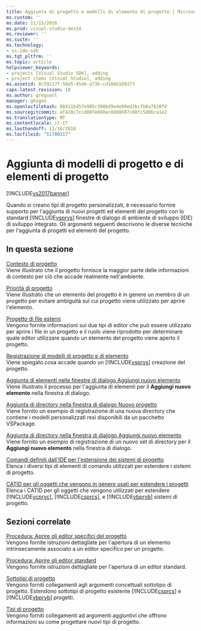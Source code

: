 ```yaml
---
title: Aggiunta di progetto e modelli di elemento di progetto | Microsoft Docs
ms.custom: ''
ms.date: 11/15/2016
ms.prod: visual-studio-dev14
ms.reviewer: ''
ms.suite: ''
ms.technology:
- vs-ide-sdk
ms.tgt_pltfrm: ''
ms.topic: article
helpviewer_keywords:
- projects [Visual Studio SDK], adding
- project items [Visual Studio], adding
ms.assetid: 8c59217f-56e5-4540-a73b-cd10de189373
caps.latest.revision: 18
ms.author: gregvanl
manager: ghogen
ms.openlocfilehash: 88411bd5fe985c398bd9e4e09ed3bcfb6a7610f0
ms.sourcegitcommit: af428c7ccd007e668ec0dd8697c88fc5d8bca1e2
ms.translationtype: MT
ms.contentlocale: it-IT
ms.lasthandoff: 11/16/2018
ms.locfileid: "51780217"
---
```

# <a name="adding-project-and-project-item-templates"></a>Aggiunta di modelli di progetto e di elementi di progetto
[!INCLUDE[vs2017banner](../../includes/vs2017banner.md)]

Quando si creano tipi di progetto personalizzati, è necessario fornire supporto per l'aggiunta di nuovi progetti ed elementi del progetto con lo standard [!INCLUDE[vsprvs](../../includes/vsprvs-md.md)] finestre di dialogo di ambiente di sviluppo (IDE) di sviluppo integrato. Gli argomenti seguenti descrivono le diverse tecniche per l'aggiunta di progetti ed elementi del progetto.  
  
## <a name="in-this-section"></a>In questa sezione  
 [Contesto di progetto](../../extensibility/internals/project-context.md)  
 Viene illustrato che il progetto fornisce la maggior parte delle informazioni di contesto per ciò che accade realmente nell'ambiente.  
  
 [Priorità di progetto](../../extensibility/internals/project-priority.md)  
 Viene illustrato che un elemento del progetto è in genere un membro di un progetto per evitare ambiguità sul cui progetto viene utilizzato per aprire l'elemento.  
  
 [Progetto di file esterni](../../extensibility/internals/miscellaneous-files-project.md)  
 Vengono fornite informazioni sui due tipi di editor che può essere utilizzato per aprire i file in un progetto e il ruolo viene riprodotto per determinare quale editor utilizzare quando un elemento del progetto viene aperto il progetto.  
  
 [Registrazione di modelli di progetto e di elemento](../../extensibility/internals/registering-project-and-item-templates.md)  
 Viene spiegato cosa accade quando un [!INCLUDE[vsprvs](../../includes/vsprvs-md.md)] creazione del progetto.  
  
 [Aggiunta di elementi nelle finestre di dialogo Aggiungi nuovo elemento](../../extensibility/internals/adding-items-to-the-add-new-item-dialog-boxes.md)  
 Viene illustrato il processo per l'aggiunta di elementi per il **Aggiungi nuovo elemento** nella finestra di dialogo.  
  
 [Aggiunta di directory nella finestra di dialogo Nuovo progetto](../../extensibility/internals/adding-directories-to-the-new-project-dialog-box.md)  
 Viene fornito un esempio di registrazione di una nuova directory che contiene i modelli personalizzati resi disponibili da un pacchetto VSPackage.  
  
 [Aggiunta di directory nella finestra di dialogo Aggiungi nuovo elemento](../../extensibility/internals/adding-directories-to-the-add-new-item-dialog-box.md)  
 Viene fornito un esempio di registrazione di un nuovo set di directory per il **Aggiungi nuovo elemento** nella finestra di dialogo.  
  
 [Comandi definiti dall'IDE per l'estensione dei sistemi di progetto](../../extensibility/internals/ide-defined-commands-for-extending-project-systems.md)  
 Elenca i diversi tipi di elementi di comando utilizzati per estendere i sistemi di progetto.  
  
 [CATID per gli oggetti che vengono in genere usati per estendere i progetti](../../extensibility/internals/catids-for-objects-that-are-typically-used-to-extend-projects.md)  
 Elenca i CATID per gli oggetti che vengono utilizzati per estendere [!INCLUDE[vcprvc](../../includes/vcprvc-md.md)], [!INCLUDE[csprcs](../../includes/csprcs-md.md)], e [!INCLUDE[vbprvb](../../includes/vbprvb-md.md)] sistemi di progetto.  
  
## <a name="related-sections"></a>Sezioni correlate  
 [Procedura: Aprire gli editor specifici del progetto](../../extensibility/how-to-open-project-specific-editors.md)  
 Vengono fornite istruzioni dettagliate per l'apertura di un elemento intrinsecamente associato a un editor specifico per un progetto.  
  
 [Procedura: Aprire gli editor standard](../../extensibility/how-to-open-standard-editors.md)  
 Vengono fornite istruzioni dettagliate per l'apertura di un editor standard.  
  
 [Sottotipi di progetto](../../extensibility/internals/project-subtypes.md)  
 Vengono forniti collegamenti agli argomenti concettuali sottotipo di progetto. Estendono sottotipi di progetto esistente [!INCLUDE[csprcs](../../includes/csprcs-md.md)] e [!INCLUDE[vbprvb](../../includes/vbprvb-md.md)] progetti.  
  
 [Tipi di progetto](../../extensibility/internals/project-types.md)  
 Vengono forniti collegamenti ad argomenti aggiuntivi che offrono informazioni su come progettare nuovi tipi di progetto.

